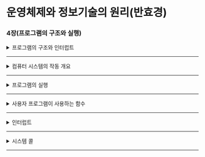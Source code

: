 # 운영체제와 정보기술의 원리(반효경)

### 4장(프로그램의 구조와 실행)

<details>
  <summary> 프로그램의 구조와 인터럽트 </summary>
  </br>
  <p>프로그램이 CPU에서 수행되려면 해당 명령을 담은 프로그램의 주소 영역이 메모리에 올라가 있어야 한다</p>
  <p>이때 프로그램의 주소 영역은 코드, 데이터, 스택 영역으로 구분된다</p>
  <p>인터럽트는 함수가 스택에 쌓여가며 호출되는 것과 비슷하게 동작한다</p>
  <p>인터럽트때문에 CPU를 빼앗긴 위치는 PCB에 저장된다</p>
</details>
<hr>

<details>
  <summary> 컴퓨터 시스템의 작동 개요 </summary>
  </br>
  <p>CPU는 단순히 메모리에 존재하는 명령을 읽어와 수행하는 장치이다</p>
  <p>입출력 장치에도 각각 작은 CPU와 메모리가 존재하며 이들을 각각 입출력 컨트롤러와 로컬버퍼라 한다</p>
  <details>
    <summary> Program Counter(PC) </summary>
    </br>
    <p>CPU가 수행해야 할 메모리 주소를 담고 있는 레지스터를 PC(Program Counter)라 부룬다</p>
    <p>조건문, 반복문, 함수 호출등에 의한 주소 이동이 없는이상 PC는 항상 바로 다음 명령을 가리키며 코드를 순차적으로 수행한다</p>
    <p>PC가 메모리 주소 중 운영체제가 존재하는 부분을 가리키고 있다면 운영체제의 코드를 수행중인 것이며, 이때 CPU가 커널모드에서 수행 중이라 한다</p>
    <p>PC가 사용자 프로그램이 존재하는 메모리 위치를 가리키고 있다면 사용자모드에서 CPU가 수행되고 있다고 한다</p>
  </details>
  
  <details>
    <summary> 일반명령과 특권명령 </summary>
    </br>
    <p>CPU가 수행하는 명령은 일반명령과 특권명령으로 나뉜다</p>
    <p>일반명령은 메모리에서 자료를 읽어와 CPU에서 계산하고 결과를 메모리에 쓰는 일련의 명령들이다. 모든 프로그램이 수행할 수 있다</p>
    <p>특권 명령은 보안이 필요한 명령으로 입출력 장치, 타이머 등 각종 장치에 접근하는 명려이다. 운영체제만이 수행할 수 있다</p>
    <p>일반 프로그램에서 특권명령의 수행이 필요할 때 운영체제에게 대행을 요청한다. 이를 시스템 콜이라 한다</p>
  </details>
</details>
<hr>

<details>
  <summary> 프로그램의 실행 </summary>
  </br>
  <p>프로그램이 실행되고 있다는 것은 디스크에 존재하던 실행파일이 메모리에 적재되고, 프로그램이 CPU를 할당받고 명령을 수행하고 있는 상태이다</p>
  <p>일반적으로 실행파일은 일부분만 메모리에 올라가며 여러 실행파일들이 동시에 메모리에 올라간다. 나머지 부분은 스왑 영역에 둔다</p>
  <p>프로그램마다 독자적으로 코드, 데이터, 스택의 주소공간을 별도로 가지며 각각의 독자적인 주소공간을 가상메모리 또는 논리적 메모리라 부른다</p>
  <details>
    <summary> 운영체제도 프로그램이다 </summary>
    </br>
    <p>운영체제도 프로그램이며 코드, 데이터, 스택의 주소공간을 가진다</p>
    <p>커널의 데이터 영역에는 각종 자원을 관리하기 위한 자료구조가 저장된다. 현재 수행중인 프로그램도 이곳에 저장되는데 이를 프로세스라 부른다</p>
    <p>커널의 데이터 영역에는 각 프로세스의 상태, CPU 사용 정보, 메모리 사용 정보 등을 유지하기 위해 PCB를 두고 있다</p>
    <p>커널의 스택은 일반 프로그램과 달리 프로세스마다 별도의 스택을 두고 관리한다</p>
    <p>커널의 스택은 시스템 콜이나 인터럽트 등이 발생하는 경우에 사용한다. 일반적인 경우 프로그램들은 각자의 스택을 이용한다</p>
  </details>
</details>
<hr>

<details>
  <summary> 사용자 프로그램이 사용하는 함수 </summary>
  </br>
  <p>프로그램이 사용하는 함수는 크게 사용자 정의함수와 라이브러리 함수, 커널 함수로 구분할 수 있다</p>
  <p>printf()는 특권명령인 입출력을 수반하므로 커널함수를 호출하는 시스템 콜을 동반하게 된다</p>
  <p>시스템 콜은 인터럽트 라인을 세팅하는, 인터럽트와 비슷한 매커니즘을 이용한다</p>
</details>
<hr>

<details>
  <summary> 인터럽트 </summary>
  </br>
  <p>CPU는 매번 Program Counter가 가르키는 명령을 수행하며, 다음 명령을 수행하기 직전에 인터럽트 라인이 세팅되어있는지 체크한다</p>
  <p>인터럽트가 발생했다면 이를 처리하고 다시 직전의 프로세스로 돌아간다</p>
  <p>원칙적으로는 인터럽트 처리 중에 다른 인터럽트의 발생을 허용하지 않는다</p>
  <p>하지만 더 높은 중요도를 가진 인터럽트가 발생한다면, 현재 처리 중인 인터럽트는 잠시 멈추고 더 중요한 인터럽트를 실행한다</p>
</details>
<hr>

<details>
  <summary> 시스템 콜 </summary>
  </br>
  <p>모든 프로그램은 자기 자신의 독자적인 주소공간을 가지며, 프로그램이 함수호출을 하는 경우 자신의 주소 공간 내에서 호출이 이루어진다</p>
  <p>시스템 콜은 예외적으로 자신의 주소 공간 밖에 있는 커널의 주소 공간에 있는 함수를 호출하는 것이다</p>
  <p>일반적인 함수호출은 자신의 스택에 복귀 주소를 저장한 후 점프하지만, 시스템 콜은 주소공간 자체가 다른 곳으로 이동하므로 다른 방법이 필요하다</p>
  <p>프로그램 자신이 인터럽트 라인에 인터럽트를 세팅하는 명령을 통해 시스템 콜이 이루어진다</p>
</details>
<hr>

